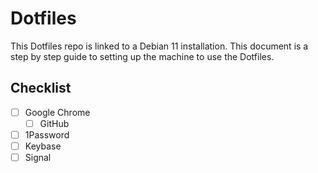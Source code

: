 # Dotfiles

This Dotfiles repo is linked to a Debian 11 installation. This document is a
step by step guide to setting up the machine to use the Dotfiles.

## Checklist

- [ ] Google Chrome
  - [ ] GitHub
- [ ] 1Password
- [ ] Keybase
- [ ] Signal

